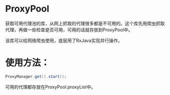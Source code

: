 # ProxyPool


获取可用代理池的库，从网上抓取的代理很多都是不可用的。这个库先用爬虫抓取代理，再做一些检查是否可用，可用的话就存放到ProxyPool中。

该库可以给网络爬虫使用，底层用了RxJava实现并行操作。


# 使用方法：

```java
ProxyManager.get().start();
```

可用的代理都存放在ProxyPool.proxyList中。